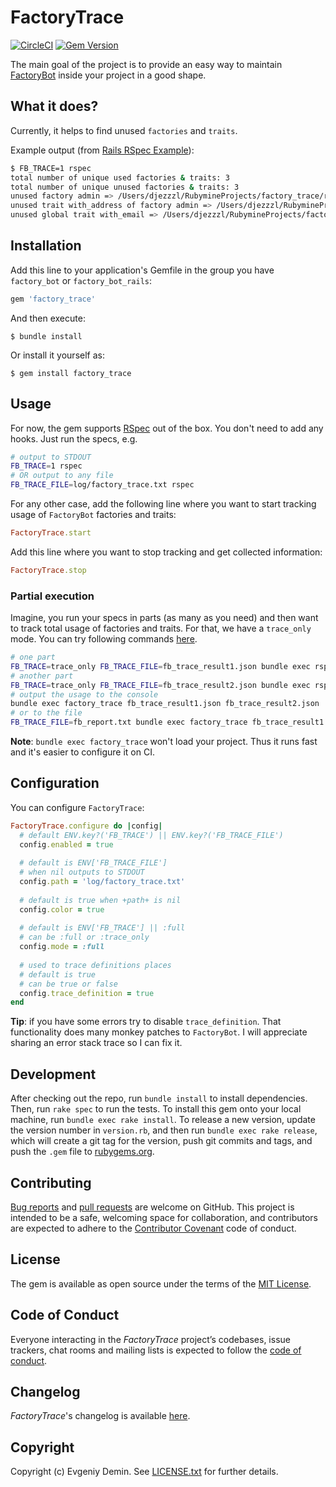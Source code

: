 # FactoryTrace

[![CircleCI](https://circleci.com/gh/djezzzl/factory_trace/tree/master.svg?style=svg)](https://circleci.com/gh/djezzzl/factory_trace/tree/master)
[![Gem Version](https://badge.fury.io/rb/factory_trace.svg)](https://badge.fury.io/rb/factory_trace)

The main goal of the project is to provide an easy way to maintain [FactoryBot](https://github.com/thoughtbot/factory_bot) 
inside your project in a good shape.

## What it does?

Currently, it helps to find unused `factories` and `traits`.

Example output (from [Rails RSpec Example](rails-rspec-example)):

```bash
$ FB_TRACE=1 rspec
total number of unique used factories & traits: 3
total number of unique unused factories & traits: 3
unused factory admin => /Users/djezzzl/RubymineProjects/factory_trace/rails-rspec-example/spec/factories.rb:10
unused trait with_address of factory admin => /Users/djezzzl/RubymineProjects/factory_trace/rails-rspec-example/spec/factories.rb:11
unused global trait with_email => /Users/djezzzl/RubymineProjects/factory_trace/rails-rspec-example/spec/factories.rb:16
```

## Installation

Add this line to your application's Gemfile in the group you have `factory_bot` or `factory_bot_rails`:

```ruby
gem 'factory_trace'
```

And then execute:
```
$ bundle install
```

Or install it yourself as:

```
$ gem install factory_trace
```

## Usage

For now, the gem supports [RSpec](https://github.com/rspec/rspec) out of the box. 
You don't need to add any hooks. Just run the specs, e.g. 

```bash
# output to STDOUT
FB_TRACE=1 rspec
# OR output to any file
FB_TRACE_FILE=log/factory_trace.txt rspec
```

For any other case, add the following line where you want to start 
tracking usage of `FactoryBot` factories and traits:

```ruby
FactoryTrace.start
```

Add this line where you want to stop tracking and get collected information:

```ruby
FactoryTrace.stop
```

### Partial execution

Imagine, you run your specs in parts (as many as you need) and then want to track total usage of 
factories and traits. For that, we have a `trace_only` mode. You can try following commands [here](rails-rspec-example).

```bash
# one part
FB_TRACE=trace_only FB_TRACE_FILE=fb_trace_result1.json bundle exec rspec spec/first_spec.rb
# another part
FB_TRACE=trace_only FB_TRACE_FILE=fb_trace_result2.json bundle exec rspec spec/second_spec.rb
# output the usage to the console
bundle exec factory_trace fb_trace_result1.json fb_trace_result2.json
# or to the file
FB_TRACE_FILE=fb_report.txt bundle exec factory_trace fb_trace_result1.json fb_trace_result2.json
```

**Note**: `bundle exec factory_trace` won't load your project. Thus it runs fast and it's easier to configure it on CI.

## Configuration

You can configure `FactoryTrace`:

```ruby
FactoryTrace.configure do |config|
  # default ENV.key?('FB_TRACE') || ENV.key?('FB_TRACE_FILE')
  config.enabled = true 
  
  # default is ENV['FB_TRACE_FILE']
  # when nil outputs to STDOUT 
  config.path = 'log/factory_trace.txt' 
  
  # default is true when +path+ is nil
  config.color = true
  
  # default is ENV['FB_TRACE'] || :full 
  # can be :full or :trace_only 
  config.mode = :full
  
  # used to trace definitions places 
  # default is true
  # can be true or false  
  config.trace_definition = true 
end
```

**Tip**: if you have some errors try to disable `trace_definition`. That functionality does
many monkey patches to `FactoryBot`. I will appreciate sharing an error stack trace so I can
fix it.

## Development

After checking out the repo, run `bundle install` to install dependencies. 
Then, run `rake spec` to run the tests.
To install this gem onto your local machine, run `bundle exec rake install`. 
To release a new version, update the version number in `version.rb`, 
and then run `bundle exec rake release`, which will create a git tag for the version, 
push git commits and tags, and push the `.gem` file to [rubygems.org](https://rubygems.org).

## Contributing

[Bug reports](https://github.com/djezzzl/factory_trace/issues) and [pull requests](https://github.com/djezzzl/factory_trace/pulls) are welcome on GitHub. 
This project is intended to be a safe, welcoming space for collaboration, and contributors are expected 
to adhere to the [Contributor Covenant](http://contributor-covenant.org) code of conduct.

## License

The gem is available as open source under the terms of the [MIT License](https://opensource.org/licenses/MIT).

## Code of Conduct

Everyone interacting in the *FactoryTrace* project’s codebases, issue trackers, chat rooms and mailing lists is expected to follow the [code of conduct](CODE_OF_CONDUCT.md).

## Changelog

*FactoryTrace*'s changelog is available [here](CHANGELOG.md).

## Copyright

Copyright (c) Evgeniy Demin. See [LICENSE.txt](LICENSE.txt) for further details.
